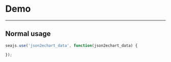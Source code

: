 # Demo

---

## Normal usage

````javascript
seajs.use('json2echart_data', function(json2echart_data) {

});
````
